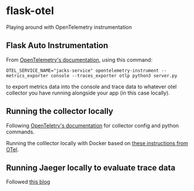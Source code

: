 # flask-otel
Playing around with OpenTelemetry instrumentation

## Flask Auto Instrumentation
From [OpenTelemetry's documentation](https://opentelemetry.io/docs/instrumentation/python/automatic/), using this command:

`
OTEL_SERVICE_NAME="jacks-service" opentelemetry-instrument --metrics_exporter console --traces_exporter otlp python3 server.py
`

to export metrics data into the console and trace data to whatever otel collector you have running alongside your app (in this case locally).

## Running the collector locally
Following [OpenTeletry's documentation](https://opentelemetry.io/docs/instrumentation/python/getting-started/) for collector config and python commands.

Running the colllector locally with Docker based on [these instructions from OTel](https://opentelemetry.io/docs/collector/getting-started/#docker).

## Running Jaeger locally to evaluate trace data
Followed [this blog](https://rehansaeed.com/exporting-open-telemetry-data-to-jaeger/)
